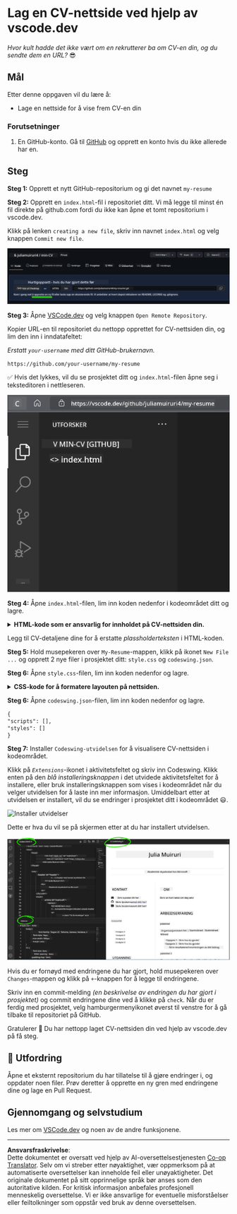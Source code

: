 <!--
CO_OP_TRANSLATOR_METADATA:
{
  "original_hash": "2fcb983b8dbadadb1bc2e97f8c12dac5",
  "translation_date": "2025-08-26T22:30:09+00:00",
  "source_file": "8-code-editor/1-using-a-code-editor/assignment.md",
  "language_code": "no"
}
-->
# Lag en CV-nettside ved hjelp av vscode.dev

_Hvor kult hadde det ikke vært om en rekrutterer ba om CV-en din, og du sendte dem en URL?_ 😎

## Mål

Etter denne oppgaven vil du lære å:

- Lage en nettside for å vise frem CV-en din

### Forutsetninger

1. En GitHub-konto. Gå til [GitHub](https://github.com/) og opprett en konto hvis du ikke allerede har en.

## Steg

**Steg 1:** Opprett et nytt GitHub-repositorium og gi det navnet `my-resume`

**Steg 2:** Opprett en `index.html`-fil i repositoriet ditt. Vi må legge til minst én fil direkte på github.com fordi du ikke kan åpne et tomt repositorium i vscode.dev.

Klikk på lenken `creating a new file`, skriv inn navnet `index.html` og velg knappen `Commit new file`.

![Opprett en ny fil på github.com](../../../../translated_images/new-file-github.com.c886796d800e8056561829a181be1382c5303da9d902d8b2dd82b68a4806e21f.no.png)

**Steg 3:** Åpne [VSCode.dev](https://vscode.dev) og velg knappen `Open Remote Repository`.

Kopier URL-en til repositoriet du nettopp opprettet for CV-nettsiden din, og lim den inn i inndatafeltet:

_Erstatt `your-username` med ditt GitHub-brukernavn._

```
https://github.com/your-username/my-resume
```

✅ Hvis det lykkes, vil du se prosjektet ditt og `index.html`-filen åpne seg i teksteditoren i nettleseren.

![Opprett en ny fil](../../../../translated_images/project-on-vscode.dev.e79815a9a95ee7feac72ebe5c941c91279716be37c575dbdbf2f43bea2c7d8b6.no.png)

**Steg 4:** Åpne `index.html`-filen, lim inn koden nedenfor i kodeområdet ditt og lagre.

<details>
    <summary><b>HTML-kode som er ansvarlig for innholdet på CV-nettsiden din.</b></summary>
    
        <html>

            <head>
                <link href="style.css" rel="stylesheet">
                <link rel="stylesheet" href="https://cdnjs.cloudflare.com/ajax/libs/font-awesome/5.15.4/css/all.min.css">
                <title>Navnet ditt her!</title>
            </head>
            <body>
                <header id="header">
                    <!-- CV-header med navnet ditt og tittel -->
                    <h1>Navnet ditt her!</h1>
                    <hr>
                    Din rolle!
                    <hr>
                </header>
                <main>
                    <article id="mainLeft">
                        <section>
                            <h2>KONTAKT</h2>
                            <!-- Kontaktinfo inkludert sosiale medier -->
                            <p>
                                <i class="fa fa-envelope" aria-hidden="true"></i>
                                <a href="mailto:username@domain.top-level domain">Skriv e-posten din her</a>
                            </p>
                            <p>
                                <i class="fab fa-github" aria-hidden="true"></i>
                                <a href="github.com/yourGitHubUsername">Skriv brukernavnet ditt her!</a>
                            </p>
                            <p>
                                <i class="fab fa-linkedin" aria-hidden="true"></i>
                                <a href="linkedin.com/yourLinkedInUsername">Skriv brukernavnet ditt her!</a>
                            </p>
                        </section>
                        <section>
                            <h2>FERDIGHETER</h2>
                            <!-- Ferdighetene dine -->
                            <ul>
                                <li>Ferdighet 1!</li>
                                <li>Ferdighet 2!</li>
                                <li>Ferdighet 3!</li>
                                <li>Ferdighet 4!</li>
                            </ul>
                        </section>
                        <section>
                            <h2>UTDANNING</h2>
                            <!-- Utdanningen din -->
                            <h3>Skriv kurset ditt her!</h3>
                            <p>
                                Skriv institusjonen din her!
                            </p>
                            <p>
                                Start - Sluttdato
                            </p>
                        </section>            
                    </article>
                    <article id="mainRight">
                        <section>
                            <h2>OM</h2>
                            <!-- Om deg -->
                            <p>Skriv en kort tekst om deg selv!</p>
                        </section>
                        <section>
                            <h2>ARBEIDSERFARING</h2>
                            <!-- Arbeidserfaringen din -->
                            <h3>Jobbtittel</h3>
                            <p>
                                Organisasjonsnavn her | Startmåned – Sluttmåned
                            </p>
                            <ul>
                                    <li>Oppgave 1 - Skriv hva du gjorde!</li>
                                    <li>Oppgave 2 - Skriv hva du gjorde!</li>
                                    <li>Skriv resultatene/effekten av bidraget ditt</li>
                                    
                            </ul>
                            <h3>Jobbtittel 2</h3>
                            <p>
                                Organisasjonsnavn her | Startmåned – Sluttmåned
                            </p>
                            <ul>
                                    <li>Oppgave 1 - Skriv hva du gjorde!</li>
                                    <li>Oppgave 2 - Skriv hva du gjorde!</li>
                                    <li>Skriv resultatene/effekten av bidraget ditt</li>
                                    
                            </ul>
                        </section>
                    </article>
                </main>
            </body>
        </html>
</details>

Legg til CV-detaljene dine for å erstatte _plassholderteksten_ i HTML-koden.

**Steg 5:** Hold musepekeren over `My-Resume`-mappen, klikk på ikonet `New File ...` og opprett 2 nye filer i prosjektet ditt: `style.css` og `codeswing.json`.

**Steg 6:** Åpne `style.css`-filen, lim inn koden nedenfor og lagre.

<details>
        <summary><b>CSS-kode for å formatere layouten på nettsiden.</b></summary>
            
            body {
                font-family: 'Segoe UI', Tahoma, Geneva, Verdana, sans-serif;
                font-size: 16px;
                max-width: 960px;
                margin: auto;
            }
            h1 {
                font-size: 3em;
                letter-spacing: .6em;
                padding-top: 1em;
                padding-bottom: 1em;
            }

            h2 {
                font-size: 1.5em;
                padding-bottom: 1em;
            }

            h3 {
                font-size: 1em;
                padding-bottom: 1em;
            }
            main { 
                display: grid;
                grid-template-columns: 40% 60%;
                margin-top: 3em;
            }
            header {
                text-align: center;
                margin: auto 2em;
            }

            section {
                margin: auto 1em 4em 2em;
            }

            i {
                margin-right: .5em;
            }

            p {
                margin: .2em auto
            }

            hr {
                border: none;
                background-color: lightgray;
                height: 1px;
            }

            h1, h2, h3 {
                font-weight: 100;
                margin-bottom: 0;
            }
            #mainLeft {
                border-right: 1px solid lightgray;
            }
            
</details>

**Steg 6:** Åpne `codeswing.json`-filen, lim inn koden nedenfor og lagre.

    {
    "scripts": [],
    "styles": []
    }

**Steg 7:** Installer `Codeswing-utvidelsen` for å visualisere CV-nettsiden i kodeområdet.

Klikk på _`Extensions`_-ikonet i aktivitetsfeltet og skriv inn Codeswing. Klikk enten på den _blå installeringsknappen_ i det utvidede aktivitetsfeltet for å installere, eller bruk installeringsknappen som vises i kodeområdet når du velger utvidelsen for å laste inn mer informasjon. Umiddelbart etter at utvidelsen er installert, vil du se endringer i prosjektet ditt i kodeområdet 😃.

![Installer utvidelser](../../../../8-code-editor/images/install-extension.gif)

Dette er hva du vil se på skjermen etter at du har installert utvidelsen.

![Codeswing-utvidelse i aksjon](../../../../translated_images/after-codeswing-extension-pb.0ebddddcf73b550994947a9084e35e2836c713ae13839d49628e3c764c1cfe83.no.png)

Hvis du er fornøyd med endringene du har gjort, hold musepekeren over `Changes`-mappen og klikk på `+`-knappen for å legge til endringene.

Skriv inn en commit-melding _(en beskrivelse av endringen du har gjort i prosjektet)_ og commit endringene dine ved å klikke på `check`. Når du er ferdig med prosjektet, velg hamburgermenyikonet øverst til venstre for å gå tilbake til repositoriet på GitHub.

Gratulerer 🎉 Du har nettopp laget CV-nettsiden din ved hjelp av vscode.dev på få steg.

## 🚀 Utfordring

Åpne et eksternt repositorium du har tillatelse til å gjøre endringer i, og oppdater noen filer. Prøv deretter å opprette en ny gren med endringene dine og lage en Pull Request.

## Gjennomgang og selvstudium

Les mer om [VSCode.dev](https://code.visualstudio.com/docs/editor/vscode-web?WT.mc_id=academic-0000-alfredodeza) og noen av de andre funksjonene.

---

**Ansvarsfraskrivelse**:  
Dette dokumentet er oversatt ved hjelp av AI-oversettelsestjenesten [Co-op Translator](https://github.com/Azure/co-op-translator). Selv om vi streber etter nøyaktighet, vær oppmerksom på at automatiserte oversettelser kan inneholde feil eller unøyaktigheter. Det originale dokumentet på sitt opprinnelige språk bør anses som den autoritative kilden. For kritisk informasjon anbefales profesjonell menneskelig oversettelse. Vi er ikke ansvarlige for eventuelle misforståelser eller feiltolkninger som oppstår ved bruk av denne oversettelsen.